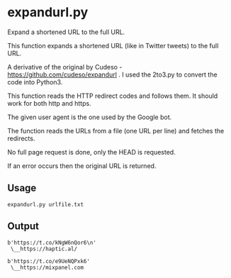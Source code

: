 expandurl.py
=============
Expand a shortened URL to the full URL.

This function expands a shortened URL (like in Twitter tweets) to the full URL.

A derivative of the original by Cudeso - https://github.com/cudeso/expandurl . I used the 2to3.py to convert the code into Python3.

This function reads the HTTP redirect codes and follows them. It should work for both http and https.

The given user agent is the one used by the Google bot.

The function reads the URLs from a file (one URL per line) and fetches the redirects.

No full page request is done, only the HEAD is requested.

If an error occurs then the original URL is returned.

Usage
------------
```expandurl.py urlfile.txt```

Output
------------
```
b'https://t.co/kNgW6nQor6\n'
 \__https://haptic.al/

b'https://t.co/e9UeNQPxk6'
 \__https://mixpanel.com
